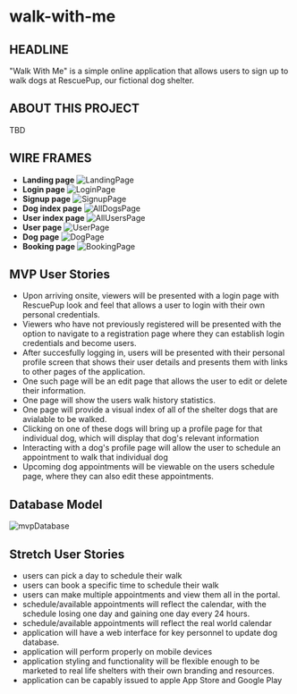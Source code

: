 # walk-with-me

## HEADLINE
"Walk With Me" is a simple online application that allows users to sign up to walk dogs at RescuePup, our fictional dog shelter.

## ABOUT THIS PROJECT
TBD



## WIRE FRAMES
- **Landing page** 
![LandingPage](./public/images/wireframes/wogdalker_landing_1.png)
- **Login page** 
![LoginPage](./public/images/wireframes/wogdalker_login_1.png)
- **Signup page** 
![SignupPage](./public/images/wireframes/wogdalker_signup_1.png)
- **Dog index page** 
![AllDogsPage](./public/images/wireframes/wogdalker_dogindex_1.png)
- **User index page** 
![AllUsersPage](./public/images/wireframes/wogdalker_userindex_1.png)
- **User page** 
![UserPage](./public/images/wireframes/wogdalker_userpage_1.png)
- **Dog page** 
![DogPage](./public/images/wireframes/wogdalker_dogpage_1.png)
- **Booking page** 
![BookingPage](./public/images/wireframes/wogdalker_bookingpage_1.png)

## MVP User Stories
- Upon arriving onsite, viewers will be presented with a login page with RescuePup look and feel that allows a user to login with their own personal credentials.
- Viewers who have not previously registered will be presented with the option to navigate to a registration page where they can establish login credentials and become users.
- After succesfully logging in, users will be presented with their personal profile screen that shows their user details and presents them with links to other pages of the application.
- One such page will be an edit page that allows the user to edit or delete their information.
- One page will show the users walk history statistics.
- One page will provide a visual index of all of the shelter dogs that are avialable to be walked.
- Clicking on one of these dogs will bring up a profile page for that individual dog, which will display that dog's relevant information
- Interacting with a dog's profile page will allow the user to schedule an appointment to walk that individual dog
- Upcoming dog appointments will be viewable on the users schedule page, where they can also edit these appointments.

## Database Model
![mvpDatabase](./public/images/database-model.svg)

## Stretch User Stories
- users can pick a day to schedule their walk
- users can book a specific time to schedule their walk
- users can make multiple appointments and view them all in the portal.
- schedule/available appointments will reflect the calendar, with the schedule losing one day and gaining one day every 24 hours.
- schedule/available appointments will reflect the real world calendar
- application will have a web interface for key personnel to update dog database.
- application will perform properly on mobile devices
- application styling and functionality will be flexible enough to be marketed to real life shelters with their own branding and resources.
- application can be capably issued to apple App Store and Google Play
